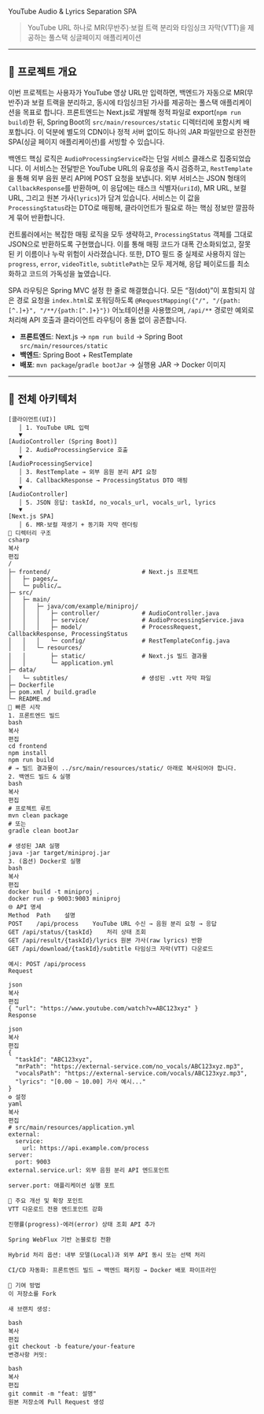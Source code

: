  YouTube Audio & Lyrics Separation SPA

> YouTube URL 하나로 MR(무반주)·보컬 트랙 분리와 타임싱크 자막(VTT)을 제공하는 풀스택 싱글페이지 애플리케이션

---

## 🚀 프로젝트 개요

이번 프로젝트는 사용자가 YouTube 영상 URL만 입력하면, 백엔드가 자동으로 MR(무반주)과 보컬 트랙을 분리하고, 동시에 타임싱크된 가사를 제공하는 풀스택 애플리케이션을 목표로 합니다. 프론트엔드는 Next.js로 개발해 정적 파일로 export(`npm run build`)한 뒤, Spring Boot의 `src/main/resources/static` 디렉터리에 포함시켜 배포합니다. 이 덕분에 별도의 CDN이나 정적 서버 없이도 하나의 JAR 파일만으로 완전한 SPA(싱글 페이지 애플리케이션)를 서빙할 수 있습니다.

백엔드 핵심 로직은 `AudioProcessingService`라는 단일 서비스 클래스로 집중되었습니다. 이 서비스는 전달받은 YouTube URL의 유효성을 즉시 검증하고, `RestTemplate`을 통해 외부 음원 분리 API에 POST 요청을 보냅니다. 외부 서비스는 JSON 형태의 `CallbackResponse`를 반환하며, 이 응답에는 태스크 식별자(`uriId`), MR URL, 보컬 URL, 그리고 원본 가사(`lyrics`)가 담겨 있습니다. 서비스는 이 값을 `ProcessingStatus`라는 DTO로 매핑해, 클라이언트가 필요로 하는 핵심 정보만 깔끔하게 묶어 반환합니다.

컨트롤러에서는 복잡한 매핑 로직을 모두 생략하고, `ProcessingStatus` 객체를 그대로 JSON으로 반환하도록 구현했습니다. 이를 통해 매핑 코드가 대폭 간소화되었고, 잘못된 키 이름이나 누락 위험이 사라졌습니다. 또한, DTO 필드 중 실제로 사용하지 않는 `progress`, `error`, `videoTitle`, `subtitlePath`는 모두 제거해, 응답 페이로드를 최소화하고 코드의 가독성을 높였습니다.

SPA 라우팅은 Spring MVC 설정 한 줄로 해결했습니다. 모든 “점(dot)”이 포함되지 않은 경로 요청을 `index.html`로 포워딩하도록 `@RequestMapping({"/", "/{path:[^.]+}", "/**/{path:[^.]+}"})` 어노테이션을 사용했으며, `/api/**` 경로만 예외로 처리해 API 호출과 클라이언트 라우팅이 충돌 없이 공존합니다.

- **프론트엔드**: Next.js → `npm run build` → Spring Boot `src/main/resources/static`  
- **백엔드**: Spring Boot + RestTemplate  
- **배포**: `mvn package`/`gradle bootJar` → 실행용 JAR → Docker 이미지  

---

## 🧩 전체 아키텍처

```text
[클라이언트(UI)]
   │ 1. YouTube URL 입력
   ▼
[AudioController (Spring Boot)]
   │ 2. AudioProcessingService 호출
   ▼
[AudioProcessingService]
   │ 3. RestTemplate → 외부 음원 분리 API 요청
   │ 4. CallbackResponse → ProcessingStatus DTO 매핑
   ▼
[AudioController]
   │ 5. JSON 응답: taskId, no_vocals_url, vocals_url, lyrics
   ▼
[Next.js SPA]
   │ 6. MR·보컬 재생기 + 동기화 자막 렌더링
📂 디렉터리 구조
csharp
복사
편집
/
├─ frontend/                          # Next.js 프로젝트
│   ├─ pages/…
│   └─ public/…
├─ src/
│   ├─ main/
│   │   ├─ java/com/example/miniproj/
│   │   │   ├─ controller/            # AudioController.java
│   │   │   ├─ service/               # AudioProcessingService.java
│   │   │   ├─ model/                 # ProcessRequest, CallbackResponse, ProcessingStatus
│   │   │   └─ config/                # RestTemplateConfig.java
│   │   └─ resources/
│   │       ├─ static/                # Next.js 빌드 결과물
│   │       └─ application.yml
├─ data/
│   └─ subtitles/                     # 생성된 .vtt 자막 파일
├─ Dockerfile
├─ pom.xml / build.gradle
└─ README.md
🔧 빠른 시작
1. 프론트엔드 빌드
bash
복사
편집
cd frontend
npm install
npm run build
# → 빌드 결과물이 ../src/main/resources/static/ 아래로 복사되어야 합니다.
2. 백엔드 빌드 & 실행
bash
복사
편집
# 프로젝트 루트
mvn clean package
# 또는
gradle clean bootJar

# 생성된 JAR 실행
java -jar target/miniproj.jar
3. (옵션) Docker로 실행
bash
복사
편집
docker build -t miniproj .
docker run -p 9003:9003 miniproj
🌐 API 명세
Method	Path	설명
POST	/api/process	YouTube URL 수신 → 음원 분리 요청 → 응답
GET	/api/status/{taskId}	처리 상태 조회
GET	/api/result/{taskId}/lyrics	원본 가사(raw lyrics) 반환
GET	/api/download/{taskId}/subtitle	타임싱크 자막(VTT) 다운로드

예시: POST /api/process
Request

json
복사
편집
{ "url": "https://www.youtube.com/watch?v=ABC123xyz" }
Response

json
복사
편집
{
  "taskId": "ABC123xyz",
  "mrPath": "https://external-service.com/no_vocals/ABC123xyz.mp3",
  "vocalsPath": "https://external-service.com/vocals/ABC123xyz.mp3",
  "lyrics": "[0.00 ~ 10.00] 가사 예시..."
}
⚙️ 설정
yaml
복사
편집
# src/main/resources/application.yml
external:
  service:
    url: https://api.example.com/process
server:
  port: 9003
external.service.url: 외부 음원 분리 API 엔드포인트

server.port: 애플리케이션 실행 포트

🚀 주요 개선 및 확장 포인트
VTT 다운로드 전용 엔드포인트 강화

진행률(progress)·에러(error) 상태 조회 API 추가

Spring WebFlux 기반 논블로킹 전환

Hybrid 처리 옵션: 내부 모델(Local)과 외부 API 동시 또는 선택 처리

CI/CD 자동화: 프론트엔드 빌드 → 백엔드 패키징 → Docker 배포 파이프라인

🤝 기여 방법
이 저장소를 Fork

새 브랜치 생성:

bash
복사
편집
git checkout -b feature/your-feature
변경사항 커밋:

bash
복사
편집
git commit -m "feat: 설명"
원본 저장소에 Pull Request 생성

